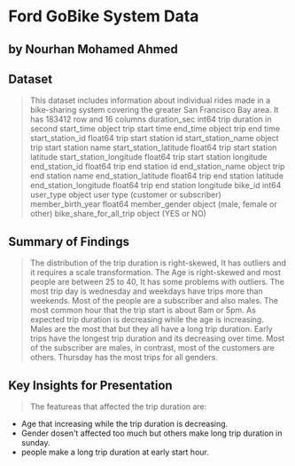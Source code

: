 # Ford GoBike System Data
## by Nourhan Mohamed Ahmed


## Dataset

> This dataset includes information about individual rides made in a bike-sharing system covering the greater San Francisco Bay area.
It has 183412 row and 16 columns 
duration_sec                 int64 trip duration in second
start_time                  object trip start time
end_time                    object trip end time
start_station_id           float64 trip start station id
start_station_name          object trip start station name
start_station_latitude     float64 trip start station latitude
start_station_longitude    float64 trip start station longitude
end_station_id             float64 trip end station id
end_station_name            object trip end station name
end_station_latitude       float64 trip end station latitude
end_station_longitude      float64 trip end station longitude
bike_id                      int64 
user_type                   object user type (customer or subscriber)
member_birth_year          float64 
member_gender               object (male, female or other)
bike_share_for_all_trip     object (YES or NO)


## Summary of Findings

> The distribution of the trip duration is right-skewed, It has outliers and it requires a scale transformation.
The Age is right-skewed and most people are between 25 to 40, It has some problems with outliers.
The most trip day is wednesday and weekdays have trips more than weekends.
Most of the people are a subscriber and also males.
The most common hour that the trip start is about 8am or 5pm.
As expected trip duration is decreasing while the age is increasing.
Males are the most that but they all have a long trip duration.
Early trips have the longest trip duration and its decreasing over time.
Most of the subscriber are males, in contrast, most of the customers are others.
Thursday has the most trips for all genders.

## Key Insights for Presentation

> The featureas that affected the trip duration are: 
- Age that increasing while the trip duration is decreasing. 
- Gender dosen't affected too much but others make long trip duration in sunday.
- people make a long trip duration at early start hour.




